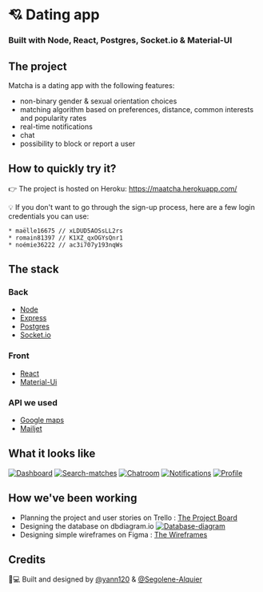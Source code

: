 # 💘 Dating app
### Built with Node, React, Postgres, Socket.io & Material-UI

## The project

Matcha is a dating app with the following features:
* non-binary gender & sexual orientation choices
* matching algorithm based on preferences, distance, common interests and popularity rates
* real-time notifications
* chat
* possibility to block or report a user

## How to quickly try it?

👉 The project is hosted on Heroku: https://maatcha.herokuapp.com/ 

💡 If you don't want to go through the sign-up process, here are a few login credentials you can use:
```
* maëlle16675 // xLDUD5AOSsLL2rs
* romain81397 // K1XZ_qxOGYsQnr1
* noémie36222 // ac3i707y193nqWs
```

## The stack
### Back
* [Node](https://nodejs.org/en/)
* [Express](https://expressjs.com/)
* [Postgres](https://www.postgresql.org/)
* [Socket.io](https://socket.io/)

### Front
* [React](https://reactjs.org/)
* [Material-Ui](https://material-ui.com/)

### API we used
* [Google maps]()
* [Mailjet](https://www.mailjet.com/)

## What it looks like

[![Dashboard](https://iili.io/Jfl9Xn.png)](https://freeimage.host/i/capture-decran-2020-03-30-123639.Jfl9Xn)
[![Search-matches](https://iili.io/JflHss.png)](https://freeimage.host/i/capture-decran-2020-03-30-130950.JflHss)
[![Chatroom](https://iili.io/JfldqG.png)](https://freeimage.host/i/capture-decran-2020-03-30-131939.JfldqG)
[![Notifications](https://iili.io/Jfl21f.png)](https://freeimage.host/i/capture-decran-2020-03-30-131952.Jfl21f)
[![Profile](https://iili.io/Jfl3g4.png)](https://freeimage.host/i/capture-decran-2020-03-30-132035.Jfl3g4)

## How we've been working
* Planning the project and user stories on Trello : [The Project Board](https://trello.com/b/RLNAgAuw/matcha-launch)
* Designing the database on dbdiagram.io
[![Database-diagram](https://iili.io/JfcVO7.png)](https://freeimage.host/i/capture-decran-2020-03-30-121118.JfcVO7)
* Designing simple wireframes on Figma : [The Wireframes](https://www.figma.com/file/daD5AHhiB3XmfUPdi4PhsS/Matcha?node-id=0%3A1)

## Credits

🎨💻 Built and designed by [@yann120](https://github.com/yann120) & [@Segolene-Alquier](https://github.com/Segolene-Alquier/)
